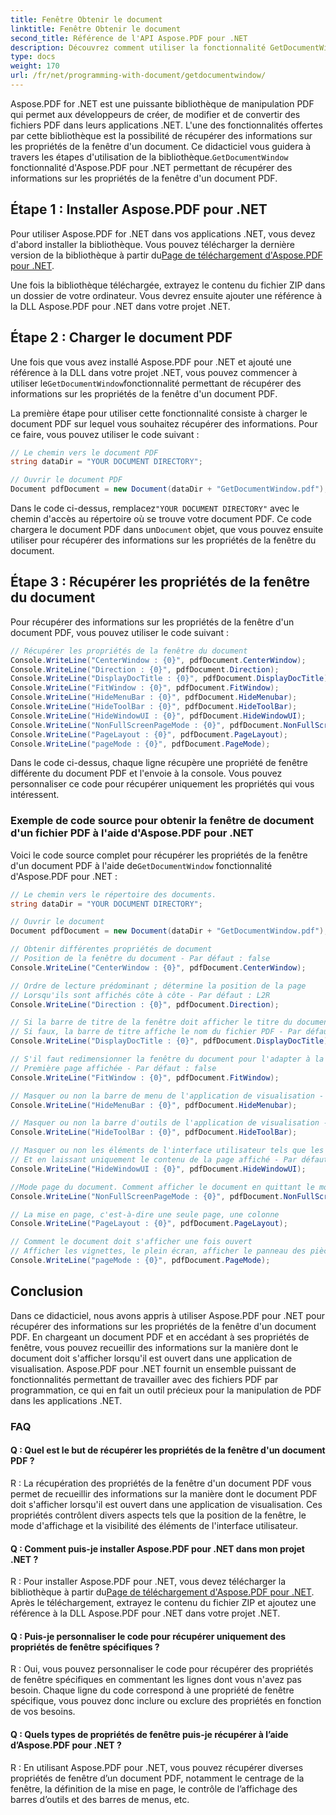```yaml
---
title: Fenêtre Obtenir le document
linktitle: Fenêtre Obtenir le document
second_title: Référence de l'API Aspose.PDF pour .NET
description: Découvrez comment utiliser la fonctionnalité GetDocumentWindow d'Aspose.PDF pour .NET pour récupérer des informations sur les propriétés de la fenêtre d'un document PDF.
type: docs
weight: 170
url: /fr/net/programming-with-document/getdocumentwindow/
---
```

Aspose.PDF for .NET est une puissante bibliothèque de manipulation PDF qui permet aux développeurs de créer, de modifier et de convertir des fichiers PDF dans leurs applications .NET. L'une des fonctionnalités offertes par cette bibliothèque est la possibilité de récupérer des informations sur les propriétés de la fenêtre d'un document. Ce didacticiel vous guidera à travers les étapes d'utilisation de la bibliothèque.`GetDocumentWindow` fonctionnalité d'Aspose.PDF pour .NET permettant de récupérer des informations sur les propriétés de la fenêtre d'un document PDF.

## Étape 1 : Installer Aspose.PDF pour .NET

 Pour utiliser Aspose.PDF for .NET dans vos applications .NET, vous devez d'abord installer la bibliothèque. Vous pouvez télécharger la dernière version de la bibliothèque à partir du[Page de téléchargement d'Aspose.PDF pour .NET](https://releases.aspose.com/pdf/net).

Une fois la bibliothèque téléchargée, extrayez le contenu du fichier ZIP dans un dossier de votre ordinateur. Vous devrez ensuite ajouter une référence à la DLL Aspose.PDF pour .NET dans votre projet .NET.

## Étape 2 : Charger le document PDF

 Une fois que vous avez installé Aspose.PDF pour .NET et ajouté une référence à la DLL dans votre projet .NET, vous pouvez commencer à utiliser le`GetDocumentWindow`fonctionnalité permettant de récupérer des informations sur les propriétés de la fenêtre d'un document PDF.

La première étape pour utiliser cette fonctionnalité consiste à charger le document PDF sur lequel vous souhaitez récupérer des informations. Pour ce faire, vous pouvez utiliser le code suivant :

```csharp
// Le chemin vers le document PDF
string dataDir = "YOUR DOCUMENT DIRECTORY";

// Ouvrir le document PDF
Document pdfDocument = new Document(dataDir + "GetDocumentWindow.pdf");
```

 Dans le code ci-dessus, remplacez`"YOUR DOCUMENT DIRECTORY"` avec le chemin d'accès au répertoire où se trouve votre document PDF. Ce code chargera le document PDF dans un`Document` objet, que vous pouvez ensuite utiliser pour récupérer des informations sur les propriétés de la fenêtre du document.

## Étape 3 : Récupérer les propriétés de la fenêtre du document

Pour récupérer des informations sur les propriétés de la fenêtre d'un document PDF, vous pouvez utiliser le code suivant :

```csharp
// Récupérer les propriétés de la fenêtre du document
Console.WriteLine("CenterWindow : {0}", pdfDocument.CenterWindow);
Console.WriteLine("Direction : {0}", pdfDocument.Direction);
Console.WriteLine("DisplayDocTitle : {0}", pdfDocument.DisplayDocTitle);
Console.WriteLine("FitWindow : {0}", pdfDocument.FitWindow);
Console.WriteLine("HideMenuBar : {0}", pdfDocument.HideMenubar);
Console.WriteLine("HideToolBar : {0}", pdfDocument.HideToolBar);
Console.WriteLine("HideWindowUI : {0}", pdfDocument.HideWindowUI);
Console.WriteLine("NonFullScreenPageMode : {0}", pdfDocument.NonFullScreenPageMode);
Console.WriteLine("PageLayout : {0}", pdfDocument.PageLayout);
Console.WriteLine("pageMode : {0}", pdfDocument.PageMode);
```

Dans le code ci-dessus, chaque ligne récupère une propriété de fenêtre différente du document PDF et l'envoie à la console. Vous pouvez personnaliser ce code pour récupérer uniquement les propriétés qui vous intéressent.

### Exemple de code source pour obtenir la fenêtre de document d'un fichier PDF à l'aide d'Aspose.PDF pour .NET 

 Voici le code source complet pour récupérer les propriétés de la fenêtre d'un document PDF à l'aide de`GetDocumentWindow` fonctionnalité d'Aspose.PDF pour .NET :

```csharp
// Le chemin vers le répertoire des documents.
string dataDir = "YOUR DOCUMENT DIRECTORY";

// Ouvrir le document
Document pdfDocument = new Document(dataDir + "GetDocumentWindow.pdf");

// Obtenir différentes propriétés de document
// Position de la fenêtre du document - Par défaut : false
Console.WriteLine("CenterWindow : {0}", pdfDocument.CenterWindow);

// Ordre de lecture prédominant ; détermine la position de la page
// Lorsqu'ils sont affichés côte à côte - Par défaut : L2R
Console.WriteLine("Direction : {0}", pdfDocument.Direction);

// Si la barre de titre de la fenêtre doit afficher le titre du document
// Si faux, la barre de titre affiche le nom du fichier PDF - Par défaut : faux
Console.WriteLine("DisplayDocTitle : {0}", pdfDocument.DisplayDocTitle);

// S'il faut redimensionner la fenêtre du document pour l'adapter à la taille de
// Première page affichée - Par défaut : false
Console.WriteLine("FitWindow : {0}", pdfDocument.FitWindow);

// Masquer ou non la barre de menu de l'application de visualisation - Par défaut : faux
Console.WriteLine("HideMenuBar : {0}", pdfDocument.HideMenubar);

// Masquer ou non la barre d'outils de l'application de visualisation - Par défaut : faux
Console.WriteLine("HideToolBar : {0}", pdfDocument.HideToolBar);

// Masquer ou non les éléments de l'interface utilisateur tels que les barres de défilement
// Et en laissant uniquement le contenu de la page affiché - Par défaut : false
Console.WriteLine("HideWindowUI : {0}", pdfDocument.HideWindowUI);

//Mode page du document. Comment afficher le document en quittant le mode plein écran.
Console.WriteLine("NonFullScreenPageMode : {0}", pdfDocument.NonFullScreenPageMode);

// La mise en page, c'est-à-dire une seule page, une colonne
Console.WriteLine("PageLayout : {0}", pdfDocument.PageLayout);

// Comment le document doit s'afficher une fois ouvert
// Afficher les vignettes, le plein écran, afficher le panneau des pièces jointes
Console.WriteLine("pageMode : {0}", pdfDocument.PageMode);
```

## Conclusion

Dans ce didacticiel, nous avons appris à utiliser Aspose.PDF pour .NET pour récupérer des informations sur les propriétés de la fenêtre d'un document PDF. En chargeant un document PDF et en accédant à ses propriétés de fenêtre, vous pouvez recueillir des informations sur la manière dont le document doit s'afficher lorsqu'il est ouvert dans une application de visualisation. Aspose.PDF pour .NET fournit un ensemble puissant de fonctionnalités permettant de travailler avec des fichiers PDF par programmation, ce qui en fait un outil précieux pour la manipulation de PDF dans les applications .NET.

### FAQ

#### Q : Quel est le but de récupérer les propriétés de la fenêtre d'un document PDF ?

R : La récupération des propriétés de la fenêtre d'un document PDF vous permet de recueillir des informations sur la manière dont le document PDF doit s'afficher lorsqu'il est ouvert dans une application de visualisation. Ces propriétés contrôlent divers aspects tels que la position de la fenêtre, le mode d'affichage et la visibilité des éléments de l'interface utilisateur.

#### Q : Comment puis-je installer Aspose.PDF pour .NET dans mon projet .NET ?

 R : Pour installer Aspose.PDF pour .NET, vous devez télécharger la bibliothèque à partir du[Page de téléchargement d'Aspose.PDF pour .NET](https://releases.aspose.com/pdf/net). Après le téléchargement, extrayez le contenu du fichier ZIP et ajoutez une référence à la DLL Aspose.PDF pour .NET dans votre projet .NET.

#### Q : Puis-je personnaliser le code pour récupérer uniquement des propriétés de fenêtre spécifiques ?

R : Oui, vous pouvez personnaliser le code pour récupérer des propriétés de fenêtre spécifiques en commentant les lignes dont vous n'avez pas besoin. Chaque ligne du code correspond à une propriété de fenêtre spécifique, vous pouvez donc inclure ou exclure des propriétés en fonction de vos besoins.

#### Q : Quels types de propriétés de fenêtre puis-je récupérer à l’aide d’Aspose.PDF pour .NET ?

R : En utilisant Aspose.PDF pour .NET, vous pouvez récupérer diverses propriétés de fenêtre d’un document PDF, notamment le centrage de la fenêtre, la définition de la mise en page, le contrôle de l’affichage des barres d’outils et des barres de menus, etc.